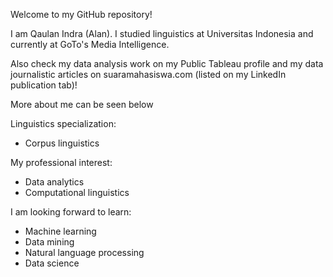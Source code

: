 Welcome to my GitHub repository!

I am Qaulan Indra (Alan). I studied linguistics at Universitas Indonesia and currently at GoTo's Media Intelligence.

Also check my data analysis work on my Public Tableau profile and my data journalistic articles on suaramahasiswa.com (listed on my LinkedIn publication tab)!

More about me can be seen below

Linguistics specialization:
- Corpus linguistics

My professional interest:
- Data analytics
- Computational linguistics

I am looking forward to learn:
- Machine learning
- Data mining
- Natural language processing
- Data science
<!---
alanindra/alanindra is a ✨ special ✨ repository because its `README.md` (this file) appears on your GitHub profile.
You can click the Preview link to take a look at your changes.
--->

